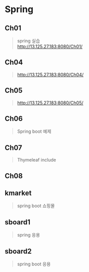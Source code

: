 # Spring
## Ch01
> spring 실습   
>http://13.125.27.183:8080/Ch01/
## Ch04   
>http://13.125.27.183:8080/Ch04/
## Ch05   
>http://13.125.27.183:8080/Ch05/
## Ch06   
>Spring boot 예제
## Ch07   
>Thymeleaf include
## Ch08
##  kmarket
>spring boot 쇼핑몰
## sboard1
>spring 응용
## sboard2
>spring boot 응용
